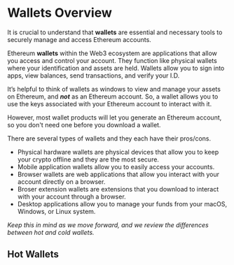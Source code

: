 # Wallets Overview
It is crucial to understand that **wallets** are essential and necessary tools to securely manage and access Ethereum accounts. 

Ethereum **wallets** within the Web3 ecosystem are applications that allow you access and control your account. They function like physical wallets where your identification and assets are held. Wallets allow you to sign into apps, view balances, send transactions, and verify your I.D. 

It’s helpful to think of wallets as windows to view and manage your assets on Ethereum, and _**not**_ as an Ethereum account. So, a wallet allows you to use the keys associated with your Ethereum account to interact with it. 

However, most wallet products will let you generate an Ethereum account, so you don't need one before you download a wallet. 

There are several types of wallets and they each have their pros/cons. 
  - Physical hardware wallets are physical devices that allow you to keep your crypto offline and they are the most secure.
  - Mobile application wallets allow you to easily access your accounts.
  - Browser wallets are web applications that allow you interact with your account directly on a browser.
  - Broser extension wallets are extensions that you download to interact with your account through a browser.
  - Desktop applications allow you to manage your funds from your macOS, Windows, or Linux system. 

_Keep this in mind as we move forward, and we review the differences between hot and cold wallets._

## Hot Wallets ##

